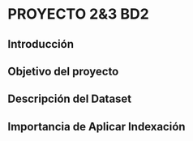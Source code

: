 # PROYECTO 2&3 BD2
## Introducción
## Objetivo del proyecto
## Descripción del Dataset 
## Importancia de Aplicar Indexación
